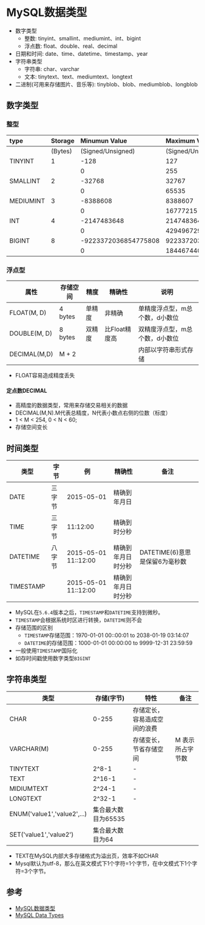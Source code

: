 # MySQL数据类型

- 数字类型
  - 整数: tinyint、smallint、mediumint、int、bigint
  - 浮点数: float、double、real、decimal
- 日期和时间: date、time、datetime、timestamp、year
- 字符串类型
  - 字符串: char、varchar
  - 文本: tinytext、text、mediumtext、longtext
- 二进制(可用来存储图片、音乐等): tinyblob、blob、mediumblob、longblob

## 数字类型

### 整型

| type      | Storage | Minumun Value        | Maximum Value        |
| :-------- | :------ | :------------------- | :------------------- |
|           | (Bytes) | (Signed/Unsigned)    | (Signed/Unsigned)    |
| TINYINT   | 1       | -128                 | 127                  |
|           |         | 0                    | 255                  |
| SMALLINT  | 2       | -32768               | 32767                |
|           |         | 0                    | 65535                |
| MEDIUMINT | 3       | -8388608             | 8388607              |
|           |         | 0                    | 16777215             |
| INT       | 4       | -2147483648          | 2147483647           |
|           |         | 0                    | 4294967295           |
| BIGINT    | 8       | -9223372036854775808 | 9223372036854775807  |
|           |         | 0                    | 18446744073709551615 |

### 浮点型

| 属性         | 存储空间 | 精度   | 精确性        | 说明                           |
| ------------ | -------- | ------ | ------------- | ------------------------------ |
| FLOAT(M, D)  | 4 bytes  | 单精度 | 非精确        | 单精度浮点型，m总个数，d小数位 |
| DOUBLE(M, D) | 8 bytes  | 双精度 | 比Float精度高 | 双精度浮点型，m总个数，d小数位 |
| DECIMAL(M,D) | M + 2    |        |               | 内部以字符串形式存储           |

- FLOAT容易造成精度丢失

#### 定点数DECIMAL

- 高精度的数据类型，常用来存储交易相关的数据
- DECIMAL(M,N).M代表总精度，N代表小数点右侧的位数（标度）
- 1 < M < 254, 0 < N < 60;
- 存储空间变长

## 时间类型

| 类型 | 字节 | 例 | 精确性 | 备注 |
| ---- | ----  | ---- | ---- | ---- |
| DATE | 三字节 | 2015-05-01 | 精确到年月日 |
| TIME | 三字节 | 11:12:00 | 精确到时分秒 |
| DATETIME | 八字节 | 2015-05-01 11::12:00 | 精确到年月日时分秒 | DATETIME(6)意思是保留6为毫秒数
| TIMESTAMP |  | 2015-05-01 11::12:00 | 精确到年月日时分秒 |  

- MySQL在`5.6.4`版本之后，`TIMESTAMP`和`DATETIME`支持到微秒。
- `TIMESTAMP`会根据系统时区进行转换，`DATETIME`则不会
- 存储范围的区别  
    - `TIMESTAMP`存储范围：1970-01-01 00::00:01 to 2038-01-19 03:14:07
    - `DATETIME`的存储范围：1000-01-01 00:00:00 to 9999-12-31 23:59:59
- 一般使用`TIMESTAMP`国际化
- 如存时间戳使用数字类型`BIGINT`

## 字符串类型

| 类型 | 存储(字节) | 特性 | 备注 |
| ---- | ----  | ---- | ---- |
| CHAR | 0-255 | 存储定长，容易造成空间的浪费 |
| VARCHAR(M) | 0-255 | 存储变长，节省存储空间 | M 表示所占字节数 | 
| TINYTEXT | 2^8-1 | - | 
| TEXT | 2^16-1 | - | 
| MIDIUMTEXT | 2^24-1 | - | 
| LONGTEXT | 2^32-1 | - |
| ENUM('value1','value2',...) | 集合最大数目为65535 |  
| SET('value1','value2') | 集合最大数目为64 |

- TEXT在MySQL内部大多存储格式为溢出页，效率不如CHAR
- Mysql默认为utf-8，那么在英文模式下1个字符=1个字节，在中文模式下1个字符=3个字节。

## 参考

- [MySQL数据类型](https://github.com/jaywcjlove/handbook/blob/master/MySQL/MySQL%E6%95%B0%E6%8D%AE%E7%B1%BB%E5%9E%8B.md)
- [MySQL Data Types](http://www.mysqltutorial.org/mysql-data-types.aspx)